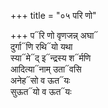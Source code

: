 +++
title = "०५ परि णो"

+++
प᳓रि णो वृणजन्न् अघा᳓  
दुर्गा᳓णि रथि᳓यो यथा  
स्या᳓मे᳓द् इ᳓न्द्रस्य श᳓र्मणि  
आदित्या᳓नाम् उता᳓वसि  
अनेह᳓सो व ऊत᳓यः  
सुऊत᳓यो व ऊत᳓यः